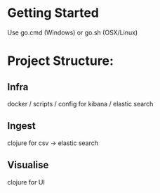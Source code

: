# Getting Started

Use go.cmd (Windows) or go.sh (OSX/Linux)

# Project Structure:

## Infra

docker / scripts / config for kibana / elastic search 

## Ingest

clojure for csv -> elastic search

## Visualise

clojure for UI